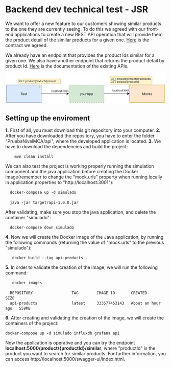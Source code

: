 # Backend dev technical test - JSR

We want to offer a new feature to our customers showing similar products to the one they are currently seeing. To do this we agreed with our front-end applications to create a new REST API operation that will provide them the product detail of the similar products for a given one. [Here](./similarProducts.yaml) is the contract we agreed.

We already have an endpoint that provides the product Ids similar for a given one. We also have another endpoint that returns the product detail by product Id. [Here](./existingApis.yaml) is the documentation of the existing APIs.

![Diagram](./assets/diagram.jpg "Diagram")


## Setting up the enviroment

**1.** First of all, you must download this git repository into your computer.
**2.** After you have downloaded the repository, you have to enter the folder "PruebaNivelMCA/api", where the developed application is located.
**3.** We have to download the dependencies and build the project:
```
    mvn clean install
```
We can also test the project is working properly running the simulation component and the java application before creating the Docker image(remember to change the "mock.urls" property when running locally in application.properties to "http://localhost:3001"):
```
  docker-compose up -d simulado

  java -jar target/api-1.0.0.jar
```
After validating, make sure you stop the java application, and delete the container "simulado":
```
  docker-compose down simulado
```

**4.** Now we will create the Docker image of the Java application, by running the following commands (returning the value of "mock.urls" to the previous "simulado"):
  ```
     docker build --tag api-products .
  ```
**5.** In order to validate the creation of the image, we will run the following command:
  ```
     docker images

    REPOSITORY                 TAG        IMAGE ID       CREATED             SIZE
    api-products               latest     333577453143   About an hour ago   559MB

  ```
**6.** After creating and validating the creation of the image, we will create the containers of the project:
  ```
  docker-compose up -d simulado influxdb grafana api
  ```

Now the application is operative and you can try the endpoint **localhost:5000/product/{productId}/similar**, where "productId" is the product you want to search for similar products. For further information, you can access http://localhost:5000/swagger-ui/index.html.




